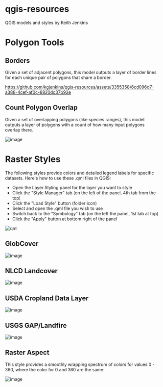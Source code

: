 # qgis-resources
QGIS models and styles by Keith Jenkins

# Polygon Tools

## Borders

Given a set of adjacent polygons, this model outputs a layer of border lines for each unique pair of polygons that share a border.

https://github.com/kgjenkins/qgis-resources/assets/3355358/6cd096d7-a388-4cef-af0c-8820dc37b93e


## Count Polygon Overlap

Given a set of overlapping polygons (like species ranges), this model outputs a layer of polygons with a count of how many input polygons overlap there.

![image](https://user-images.githubusercontent.com/3355358/159135032-515a8e10-7afb-4980-bbe3-d98d1518e0c8.png)



# Raster Styles

The following styles provide colors and detailed legend labels for specific datasets.  Here's how to use these .qml files in QGIS:

* Open the Layer Styling panel for the layer you want to style
* Click the "Style Manager" tab (on the left of the panel, 4th tab from the top)
* Click the "Load Style" button (folder icon)
* Select and open the .qml file you wish to use
* Switch back to the "Symbology" tab (on the left the panel, 1st tab at top)
* Click the "Apply" button at bottom right of the panel

![qml](https://user-images.githubusercontent.com/3355358/158465293-68c0d68b-b375-4f5e-adfb-874400df7963.gif)

## GlobCover

![image](https://user-images.githubusercontent.com/3355358/159135198-5248bb54-5cb7-4787-aff1-8b52efb3bf6e.png)

## NLCD Landcover

![image](https://user-images.githubusercontent.com/3355358/159135260-b3abd266-5bdf-4335-9def-82b77b398a11.png)

## USDA Cropland Data Layer

![image](https://user-images.githubusercontent.com/3355358/159135908-eb113062-bfbd-4b7a-9cdd-2f73c851d48a.png)

## USGS GAP/Landfire

![image](https://github.com/kgjenkins/qgis-resources/assets/3355358/af95e48e-9c0b-44f7-92ea-f8f845f87108)

## Raster Aspect

This style provides a smoothly wrapping spectrum of colors for values 0 - 360, where the color for 0 and 360 are the same:

![image](https://user-images.githubusercontent.com/3355358/159134729-69a34fe7-d50e-48e2-91dc-2bd070f8d169.png)
